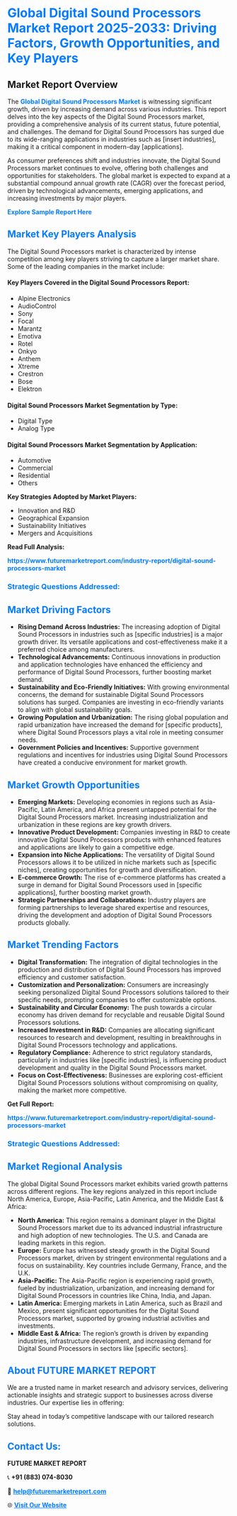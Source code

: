 <h1 style="color: #007BFF;">Global Digital Sound Processors Market Report 2025-2033: Driving Factors, Growth Opportunities, and Key Players</h1>

<section id="overview">
<h2>Market Report Overview</h2>
<p>The <a href="https://www.futuremarketreport.com/industry-report/digital-sound-processors-market" style="color: #007BFF; text-decoration: none;"><strong>Global Digital Sound Processors Market</strong></a> is witnessing significant growth, driven by increasing demand across various industries. This report delves into the key aspects of the Digital Sound Processors market, providing a comprehensive analysis of its current status, future potential, and challenges. The demand for Digital Sound Processors has surged due to its wide-ranging applications in industries such as [insert industries], making it a critical component in modern-day [applications].</p>
<p>As consumer preferences shift and industries innovate, the Digital Sound Processors market continues to evolve, offering both challenges and opportunities for stakeholders. The global market is expected to expand at a substantial compound annual growth rate (CAGR) over the forecast period, driven by technological advancements, emerging applications, and increasing investments by major players.</p>
</section>

<section id="overview">
<p><a href="https://www.futuremarketreport.com/request-sample/reportId=33278" style="color: #007BFF; text-decoration: none;"><strong>Explore Sample Report Here</strong></a></p>
</section>

<section id="key-players">
<h2 style="color: #007BFF;">Market Key Players Analysis</h2>
<p>The Digital Sound Processors market is characterized by intense competition among key players striving to capture a larger market share. Some of the leading companies in the market include:</p>
<h4>Key Players Covered in the Digital Sound Processors Report:</h4>
<ul><li>Alpine Electronics</li><li>AudioControl</li><li>Sony</li><li>Focal</li><li>Marantz</li><li>Emotiva</li><li>Rotel</li><li>Onkyo</li><li>Anthem</li><li>Xtreme</li><li>Crestron</li><li>Bose</li><li>Elektron</li></ul>
<h4>Digital Sound Processors Market Segmentation by Type:</h4>
<ul><li>Digital Type</li><li>Analog Type</li></ul>

<h4>Digital Sound Processors Market Segmentation by Application:</h4>
<ul><li>Automotive</li><li>Commercial</li><li>Residential</li><li>Others</li></ul>
<p><strong>Key Strategies Adopted by Market Players:</strong></p>
<ul>
<li>Innovation and R&D</li>
<li>Geographical Expansion</li>
<li>Sustainability Initiatives</li>
<li>Mergers and Acquisitions</li>
</ul>
</section>

<section>
<p><strong>Read Full Analysis: </strong></p><a href="https://www.futuremarketreport.com/industry-report/digital-sound-processors-market" style="color: #007BFF; text-decoration: none;"><strong>https://www.futuremarketreport.com/industry-report/digital-sound-processors-market</strong></a>
<h3 style="color: #007BFF;">Strategic Questions Addressed:</h3>
</section>

<section id="driving-factors">
<h2 style="color: #007BFF;">Market Driving Factors</h2>
<ul>
<li><strong>Rising Demand Across Industries:</strong> The increasing adoption of Digital Sound Processors in industries such as [specific industries] is a major growth driver. Its versatile applications and cost-effectiveness make it a preferred choice among manufacturers.</li>
<li><strong>Technological Advancements:</strong> Continuous innovations in production and application technologies have enhanced the efficiency and performance of Digital Sound Processors, further boosting market demand.</li>
<li><strong>Sustainability and Eco-Friendly Initiatives:</strong> With growing environmental concerns, the demand for sustainable Digital Sound Processors solutions has surged. Companies are investing in eco-friendly variants to align with global sustainability goals.</li>
<li><strong>Growing Population and Urbanization:</strong> The rising global population and rapid urbanization have increased the demand for [specific products], where Digital Sound Processors plays a vital role in meeting consumer needs.</li>
<li><strong>Government Policies and Incentives:</strong> Supportive government regulations and incentives for industries using Digital Sound Processors have created a conducive environment for market growth.</li>
</ul>
</section>

<section id="growth-opportunities">
<h2 style="color: #007BFF;">Market Growth Opportunities</h2>
<ul>
<li><strong>Emerging Markets:</strong> Developing economies in regions such as Asia-Pacific, Latin America, and Africa present untapped potential for the Digital Sound Processors market. Increasing industrialization and urbanization in these regions are key growth drivers.</li>
<li><strong>Innovative Product Development:</strong> Companies investing in R&D to create innovative Digital Sound Processors products with enhanced features and applications are likely to gain a competitive edge.</li>
<li><strong>Expansion into Niche Applications:</strong> The versatility of Digital Sound Processors allows it to be utilized in niche markets such as [specific niches], creating opportunities for growth and diversification.</li>
<li><strong>E-commerce Growth:</strong> The rise of e-commerce platforms has created a surge in demand for Digital Sound Processors used in [specific applications], further boosting market growth.</li>
<li><strong>Strategic Partnerships and Collaborations:</strong> Industry players are forming partnerships to leverage shared expertise and resources, driving the development and adoption of Digital Sound Processors products globally.</li>
</ul>
</section>

<section id="trending-factors">
<h2 style="color: #007BFF;">Market Trending Factors</h2>
<ul>
<li><strong>Digital Transformation:</strong> The integration of digital technologies in the production and distribution of Digital Sound Processors has improved efficiency and customer satisfaction.</li>
<li><strong>Customization and Personalization:</strong> Consumers are increasingly seeking personalized Digital Sound Processors solutions tailored to their specific needs, prompting companies to offer customizable options.</li>
<li><strong>Sustainability and Circular Economy:</strong> The push towards a circular economy has driven demand for recyclable and reusable Digital Sound Processors solutions.</li>
<li><strong>Increased Investment in R&D:</strong> Companies are allocating significant resources to research and development, resulting in breakthroughs in Digital Sound Processors technology and applications.</li>
<li><strong>Regulatory Compliance:</strong> Adherence to strict regulatory standards, particularly in industries like [specific industries], is influencing product development and quality in the Digital Sound Processors market.</li>
<li><strong>Focus on Cost-Effectiveness:</strong> Businesses are exploring cost-efficient Digital Sound Processors solutions without compromising on quality, making the market more competitive.</li>
</ul>
</section>

<section>
<p><strong>Get Full Report: </strong></p><a href="https://www.futuremarketreport.com/industry-report/digital-sound-processors-market" style="color: #007BFF; text-decoration: none;"><strong>https://www.futuremarketreport.com/industry-report/digital-sound-processors-market</strong></a>
<h3 style="color: #007BFF;">Strategic Questions Addressed:</h3>
</section>


<section id="regional-analysis">
<h2 style="color: #007BFF;">Market Regional Analysis</h2>
<p>The global Digital Sound Processors market exhibits varied growth patterns across different regions. The key regions analyzed in this report include North America, Europe, Asia-Pacific, Latin America, and the Middle East & Africa:</p>
<ul>
<li><strong>North America:</strong> This region remains a dominant player in the Digital Sound Processors market due to its advanced industrial infrastructure and high adoption of new technologies. The U.S. and Canada are leading markets in this region.</li>
<li><strong>Europe:</strong> Europe has witnessed steady growth in the Digital Sound Processors market, driven by stringent environmental regulations and a focus on sustainability. Key countries include Germany, France, and the U.K.</li>
<li><strong>Asia-Pacific:</strong> The Asia-Pacific region is experiencing rapid growth, fueled by industrialization, urbanization, and increasing demand for Digital Sound Processors in countries like China, India, and Japan.</li>
<li><strong>Latin America:</strong> Emerging markets in Latin America, such as Brazil and Mexico, present significant opportunities for the Digital Sound Processors market, supported by growing industrial activities and investments.</li>
<li><strong>Middle East & Africa:</strong> The region’s growth is driven by expanding industries, infrastructure development, and increasing demand for Digital Sound Processors in sectors like [specific sectors].</li>
</ul>
</section>

<footer>
<h2 style="color: #007BFF;">About FUTURE MARKET REPORT</h2>
<p>We are a trusted name in market research and advisory services, delivering actionable insights and strategic support to businesses across diverse industries. Our expertise lies in offering:</p>

<p>Stay ahead in today’s competitive landscape with our tailored research solutions.</p>

<h2 style="color: #007BFF;">Contact Us:</h2>
<p><strong>FUTURE MARKET REPORT</strong></p>
<p>📞 <strong>+91 (883) 074-8030</strong></p>
<p>📧 <strong><a href="mailto:help@futuremarketreport.com" style="color: #007BFF;">help@futuremarketreport.com</a></strong></p>
<p>🌐 <strong><a href="https://www.futuremarketreport.com/" style="color: #007BFF;">Visit Our Website</a></strong></p>
</footer>